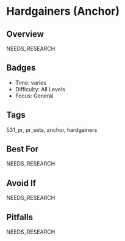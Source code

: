 # Hardgainers (Anchor)

## Overview
NEEDS_RESEARCH

## Badges
- Time: varies
- Difficulty: All Levels
- Focus: General

## Tags
531_pr, pr_sets, anchor, hardgainers

## Best For
NEEDS_RESEARCH

## Avoid If
NEEDS_RESEARCH

## Pitfalls
NEEDS_RESEARCH
